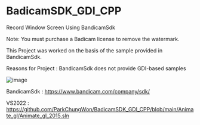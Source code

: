 # BadicamSDK_GDI_CPP

Record Window Screen Using BandicamSdk

Note: You must purchase a Badicam license to remove the watermark.





This Project was worked on the basis of the sample provided in BandicamSdk.

Reasons for Project : BandicamSdk does not provide GDI-based samples

![image](https://user-images.githubusercontent.com/54025099/160261465-f1da0865-a0a0-40a7-b835-16776d1ca8ea.png)



BandicamSdk :  https://www.bandicam.com/company/sdk/



VS2022 : https://github.com/ParkChungWon/BadicamSDK_GDI_CPP/blob/main/Animate_gl/Animate_gl_2015.sln
